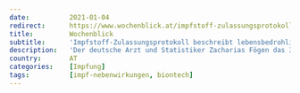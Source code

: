 ```yaml
---
date:          2021-01-04
redirect:      https://www.wochenblick.at/impfstoff-zulassungsprotokoll-beschreibt-lebensbedrohliche-nebenwirkungen/
title:         Wochenblick
subtitle:      'Impfstoff-Zulassungsprotokoll beschreibt lebensbedrohliche Nebenwirkungen'
description:   'Der deutsche Arzt und Statistiker Zacharias Fögen das 376 Seiten starke US-Zulassungsprotokoll gelesen und schockierende Details gefunden.'
country:       AT
categories:    [Impfung]
tags:          [impf-nebenwirkungen, biontech]
---
```

